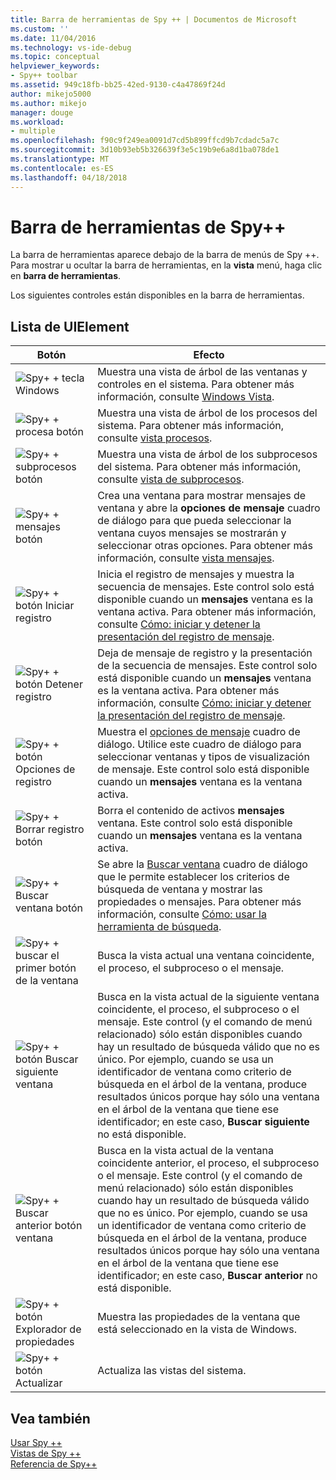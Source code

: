```yaml
---
title: Barra de herramientas de Spy ++ | Documentos de Microsoft
ms.custom: ''
ms.date: 11/04/2016
ms.technology: vs-ide-debug
ms.topic: conceptual
helpviewer_keywords:
- Spy++ toolbar
ms.assetid: 949c18fb-bb25-42ed-9130-c4a47869f24d
author: mikejo5000
ms.author: mikejo
manager: douge
ms.workload:
- multiple
ms.openlocfilehash: f90c9f249ea0091d7cd5b899ffcd9b7cdadc5a7c
ms.sourcegitcommit: 3d10b93eb5b326639f3e5c19b9e6a8d1ba078de1
ms.translationtype: MT
ms.contentlocale: es-ES
ms.lasthandoff: 04/18/2018
---
```

# <a name="spy-toolbar"></a>Barra de herramientas de Spy++
La barra de herramientas aparece debajo de la barra de menús de Spy ++. Para mostrar u ocultar la barra de herramientas, en la **vista** menú, haga clic en **barra de herramientas**.  
  
 Los siguientes controles están disponibles en la barra de herramientas.  
  
## <a name="uielement-list"></a>Lista de UIElement  
  
|Botón|Efecto|  
|------------|------------|  
|![Spy&#43; &#43; tecla Windows](../debugger/media/icon_spy--_windows.gif "Icon_Spy ++ _Windows")|Muestra una vista de árbol de las ventanas y controles en el sistema. Para obtener más información, consulte [Windows Vista](../debugger/windows-view.md).|  
|![Spy&#43; &#43; procesa botón](../debugger/media/icon_spy--_processes.gif "Icon_Spy ++ _Processes")|Muestra una vista de árbol de los procesos del sistema. Para obtener más información, consulte [vista procesos](../debugger/processes-view.md).|  
|![Spy&#43; &#43; subprocesos botón](../debugger/media/icon_spy--_threads.gif "Icon_Spy ++ _Threads")|Muestra una vista de árbol de los subprocesos del sistema. Para obtener más información, consulte [vista de subprocesos](../debugger/threads-view.md).|  
|![Spy&#43; &#43; mensajes botón](../debugger/media/icon_spy--_messages.gif "Icon_Spy ++ _Messages")|Crea una ventana para mostrar mensajes de ventana y abre la **opciones de mensaje** cuadro de diálogo para que pueda seleccionar la ventana cuyos mensajes se mostrarán y seleccionar otras opciones. Para obtener más información, consulte [vista mensajes](../debugger/messages-view.md).|  
|![Spy&#43; &#43; botón Iniciar registro](../debugger/media/icon_spy--_startlog.gif "Icon_Spy ++ _StartLog")|Inicia el registro de mensajes y muestra la secuencia de mensajes. Este control solo está disponible cuando un **mensajes** ventana es la ventana activa. Para obtener más información, consulte [Cómo: iniciar y detener la presentación del registro de mensaje](../debugger/how-to-start-and-stop-the-message-log-display.md).|  
|![Spy&#43; &#43; botón Detener registro](../debugger/media/icon_spy--_stoplog.gif "Icon_Spy ++ _StopLog")|Deja de mensaje de registro y la presentación de la secuencia de mensajes. Este control solo está disponible cuando un **mensajes** ventana es la ventana activa. Para obtener más información, consulte [Cómo: iniciar y detener la presentación del registro de mensaje](../debugger/how-to-start-and-stop-the-message-log-display.md).|  
|![Spy&#43; &#43; botón Opciones de registro](../debugger/media/icon_spy--_logoptions.gif "Icon_Spy ++ _LogOptions")|Muestra el [opciones de mensaje](../debugger/message-options-dialog-box.md) cuadro de diálogo. Utilice este cuadro de diálogo para seleccionar ventanas y tipos de visualización de mensaje. Este control solo está disponible cuando un **mensajes** ventana es la ventana activa.|  
|![Spy&#43; &#43; Borrar registro botón](../debugger/media/spy--_clearlog.gif "Spy ++ _ClearLog")|Borra el contenido de activos **mensajes** ventana. Este control solo está disponible cuando un **mensajes** ventana es la ventana activa.|  
|![Spy&#43; &#43; Buscar ventana botón](../debugger/media/icon_spy--_findwindow.gif "Icon_Spy ++ _FindWindow")|Se abre la [Buscar ventana](../debugger/find-window-dialog-box.md) cuadro de diálogo que le permite establecer los criterios de búsqueda de ventana y mostrar las propiedades o mensajes. Para obtener más información, consulte [Cómo: usar la herramienta de búsqueda](../debugger/how-to-use-the-finder-tool.md).|  
|![Spy&#43; &#43; buscar el primer botón de la ventana](../debugger/media/icon_spy--_window.gif "Icon_Spy ++ _Window")|Busca la vista actual una ventana coincidente, el proceso, el subproceso o el mensaje.|  
|![Spy&#43; &#43; botón Buscar siguiente ventana](../debugger/media/icon_spy--_nextwindow.gif "Icon_Spy ++ _NextWindow")|Busca en la vista actual de la siguiente ventana coincidente, el proceso, el subproceso o el mensaje. Este control (y el comando de menú relacionado) sólo están disponibles cuando hay un resultado de búsqueda válido que no es único. Por ejemplo, cuando se usa un identificador de ventana como criterio de búsqueda en el árbol de la ventana, produce resultados únicos porque hay sólo una ventana en el árbol de la ventana que tiene ese identificador; en este caso, **Buscar siguiente** no está disponible.|  
|![Spy&#43; &#43; Buscar anterior botón ventana](../debugger/media/icon_spy--_prevwindow.gif "Icon_Spy ++ _PrevWindow")|Busca en la vista actual de la ventana coincidente anterior, el proceso, el subproceso o el mensaje. Este control (y el comando de menú relacionado) sólo están disponibles cuando hay un resultado de búsqueda válido que no es único. Por ejemplo, cuando se usa un identificador de ventana como criterio de búsqueda en el árbol de la ventana, produce resultados únicos porque hay sólo una ventana en el árbol de la ventana que tiene ese identificador; en este caso, **Buscar anterior** no está disponible.|  
|![Spy&#43; &#43; botón Explorador de propiedades](../debugger/media/icon_spy--_propexp.gif "Icon_Spy ++ _PropExp")|Muestra las propiedades de la ventana que está seleccionado en la vista de Windows.|  
|![Spy&#43; &#43; botón Actualizar](../debugger/media/icon_spy--_refresh.gif "Icon_Spy ++ _Refresh")|Actualiza las vistas del sistema.|  
  
## <a name="see-also"></a>Vea también  
 [Usar Spy ++](../debugger/using-spy-increment.md)   
 [Vistas de Spy ++](../debugger/spy-increment-views.md)   
 [Referencia de Spy++](../debugger/spy-increment-reference.md)